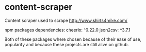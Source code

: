 # content-scraper
Content scraper used to scrape http://www.shirts4mike.com/

npm packages dependencies:
cheerio: ^0.22.0
json2csv: ^3.7.1

Both of these packages where chosen because of their ease of use, popularity and because these
projects are still alive on github.
